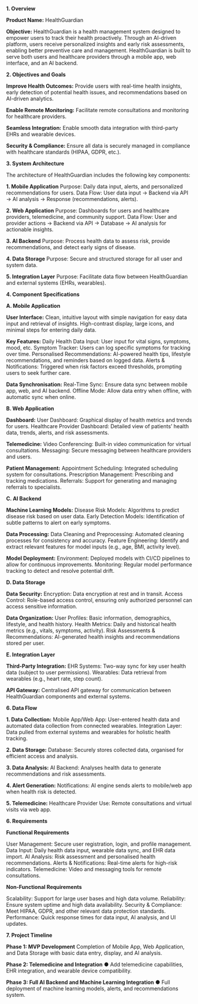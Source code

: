 **1. Overview**


**Product Name:** HealthGuardian

**Objective:** HealthGuardian is a health management system designed to empower users to
track their health proactively. Through an AI-driven platform, users receive personalized
insights and early risk assessments, enabling better preventive care and management.
HealthGuardian is built to serve both users and healthcare providers through a mobile app,
web interface, and an AI backend.


**2. Objectives and Goals**


**Improve Health Outcomes:** Provide users with real-time health insights, early
detection of potential health issues, and recommendations based on AI-driven
analytics.

**Enable Remote Monitoring:** Facilitate remote consultations and monitoring for
healthcare providers.

**Seamless Integration:** Enable smooth data integration with third-party EHRs and
wearable devices.

**Security & Compliance:** Ensure all data is securely managed in compliance with
healthcare standards (HIPAA, GDPR, etc.).


**3. System Architecture**


The architecture of HealthGuardian includes the following key components:

**1. Mobile Application**
Purpose: Daily data input, alerts, and personalized recommendations for
users.
Data Flow: User data input → Backend via API → AI analysis → Response
(recommendations, alerts).

**2. Web Application**
Purpose: Dashboards for users and healthcare providers, telemedicine, and
community support.
Data Flow: User and provider actions → Backend via API → Database → AI
analysis for actionable insights.

**3. AI Backend**
Purpose: Process health data to assess risk, provide recommendations, and
detect early signs of disease.

**4. Data Storage**
Purpose: Secure and structured storage for all user and system data.

**5. Integration Layer**
Purpose: Facilitate data flow between HealthGuardian and external systems
(EHRs, wearables).


**4. Component Specifications**

   
**A. Mobile Application**

**User Interface:**
Clean, intuitive layout with simple navigation for easy data input and retrieval of
insights.
High-contrast display, large icons, and minimal steps for entering daily data.

**Key Features:**
Daily Health Data Input: User input for vital signs, symptoms, mood, etc.
Symptom Tracker: Users can log specific symptoms for tracking over time.
Personalised Recommendations: AI-powered health tips, lifestyle
recommendations, and reminders based on logged data.
Alerts & Notifications: Triggered when risk factors exceed thresholds, prompting
users to seek further care.

**Data Synchronisation:**
Real-Time Sync: Ensure data sync between mobile app, web, and AI backend.
Offline Mode: Allow data entry when offline, with automatic sync when online.


**B. Web Application**


**Dashboard:**
User Dashboard: Graphical display of health metrics and trends for users.
Healthcare Provider Dashboard: Detailed view of patients’ health data, trends,
alerts, and risk assessments.

**Telemedicine:**
Video Conferencing: Built-in video communication for virtual consultations.
Messaging: Secure messaging between healthcare providers and users.

**Patient Management:**
Appointment Scheduling: Integrated scheduling system for consultations.
Prescription Management: Prescribing and tracking medications.
Referrals: Support for generating and managing referrals to specialists.


**C. AI Backend**


**Machine Learning Models:**
Disease Risk Models: Algorithms to predict disease risk based on user data.
Early Detection Models: Identification of subtle patterns to alert on early symptoms.

**Data Processing:**
Data Cleaning and Preprocessing: Automated cleaning processes for consistency
and accuracy.
Feature Engineering: Identify and extract relevant features for model inputs (e.g.,
age, BMI, activity level).

**Model Deployment:**
Environment: Deployed models with CI/CD pipelines to allow for continuous
improvements.
Monitoring: Regular model performance tracking to detect and resolve potential drift.


**D. Data Storage**


**Data Security:**
Encryption: Data encryption at rest and in transit.
Access Control: Role-based access control, ensuring only authorized personnel can
access sensitive information.

**Data Organization:**
User Profiles: Basic information, demographics, lifestyle, and health history.
Health Metrics: Daily and historical health metrics (e.g., vitals, symptoms, activity).
Risk Assessments & Recommendations: AI-generated health insights and
recommendations stored per user.


**E. Integration Layer**


**Third-Party Integration:**
EHR Systems: Two-way sync for key user health data (subject to user permissions).
Wearables: Data retrieval from wearables (e.g., heart rate, step count).

**API Gateway:**
Centralised API gateway for communication between HealthGuardian components
and external systems.


**6. Data Flow**


**1. Data Collection:**
Mobile App/Web App: User-entered health data and automated data collection from
connected wearables.
Integration Layer: Data pulled from external systems and wearables for holistic
health tracking.

**2. Data Storage:**
Database: Securely stores collected data, organised for efficient access and
analysis.

**3. Data Analysis:**
AI Backend: Analyses health data to generate recommendations and risk
assessments.

**4. Alert Generation:**
Notifications: AI engine sends alerts to mobile/web app when health risk is
detected.

**5. Telemedicine:**
Healthcare Provider Use: Remote consultations and virtual visits via web app.


**6. Requirements**


**Functional Requirements**

User Management: Secure user registration, login, and profile management.
Data Input: Daily health data input, wearable data sync, and EHR data import.
AI Analysis: Risk assessment and personalised health recommendations.
Alerts & Notifications: Real-time alerts for high-risk indicators.
Telemedicine: Video and messaging tools for remote consultations.

**Non-Functional Requirements**

Scalability: Support for large user bases and high data volume.
Reliability: Ensure system uptime and high data availability.
Security & Compliance: Meet HIPAA, GDPR, and other relevant data protection
standards.
Performance: Quick response times for data input, AI analysis, and UI updates.


**7. Project Timeline**


**Phase 1: MVP Development**
Completion of Mobile App, Web Application, and Data Storage with basic data entry,
display, and AI analysis.

**Phase 2: Telemedicine and Integration**
● Add telemedicine capabilities, EHR integration, and wearable device compatibility.

**Phase 3: Full AI Backend and Machine Learning Integration**
● Full deployment of machine learning models, alerts, and recommendations system.
